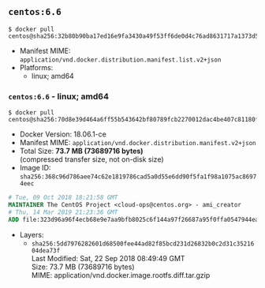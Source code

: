 ## `centos:6.6`

```console
$ docker pull centos@sha256:32b80b90ba17ed16e9fa3430a49f53ff6de0d4c76ad8631717a1373d5921fa26
```

-	Manifest MIME: `application/vnd.docker.distribution.manifest.list.v2+json`
-	Platforms:
	-	linux; amd64

### `centos:6.6` - linux; amd64

```console
$ docker pull centos@sha256:70d8e39d464a6ff55b543642bf80789fcb2270012dac4be407c81180f33cabfb
```

-	Docker Version: 18.06.1-ce
-	Manifest MIME: `application/vnd.docker.distribution.manifest.v2+json`
-	Total Size: **73.7 MB (73689716 bytes)**  
	(compressed transfer size, not on-disk size)
-	Image ID: `sha256:368c96d786aee74c62e1819786cad5a0d55e6dd90f5fa1f98a1075ac86974eec`

```dockerfile
# Tue, 09 Oct 2018 18:21:58 GMT
MAINTAINER The CentOS Project <cloud-ops@centos.org> - ami_creator
# Thu, 14 Mar 2019 21:23:36 GMT
ADD file:323d96a96f4ecb68e9e7aa9bfb8025c6f144a97f26687a95f0ffa0547944ea6e in / 
```

-	Layers:
	-	`sha256:5dd7976282601d68500fee44ad82f85bcd231d26832b0c2d31c3521604dea73f`  
		Last Modified: Sat, 22 Sep 2018 08:49:49 GMT  
		Size: 73.7 MB (73689716 bytes)  
		MIME: application/vnd.docker.image.rootfs.diff.tar.gzip

